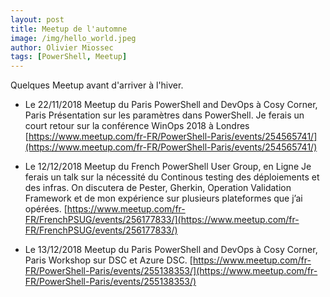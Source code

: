 ```yaml
---
layout: post
title: Meetup de l'automne
image: /img/hello_world.jpeg
author: Olivier Miossec
tags: [PowerShell, Meetup]
---
```


Quelques Meetup avant d'arriver à l'hiver. 


* Le 22/11/2018 Meetup du Paris PowerShell and DevOps  à Cosy Corner, Paris
Présentation sur les paramètres dans PowerShell. 
Je ferais un court retour sur la conférence WinOps 2018 à Londres
[https://www.meetup.com/fr-FR/PowerShell-Paris/events/254565741/](https://www.meetup.com/fr-FR/PowerShell-Paris/events/254565741/)

* Le 12/12/2018 Meetup du French PowerShell User Group, en Ligne 
Je ferais un talk sur la nécessité du Continous testing des déploiements et des infras. 
On discutera de Pester, Gherkin, Operation Validation Framework et de mon expérience sur plusieurs plateformes que j’ai opérées. 
[https://www.meetup.com/fr-FR/FrenchPSUG/events/256177833/](https://www.meetup.com/fr-FR/FrenchPSUG/events/256177833/)

* Le 13/12/2018 Meetup du Paris PowerShell and DevOps à Cosy Corner, Paris
Workshop sur DSC et Azure DSC. 
[https://www.meetup.com/fr-FR/PowerShell-Paris/events/255138353/](https://www.meetup.com/fr-FR/PowerShell-Paris/events/255138353/)
